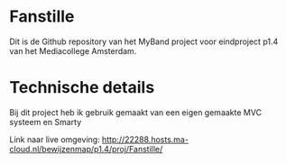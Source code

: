 # Fanstille
Dit is de Github repository van het MyBand project voor eindproject p1.4 van het Mediacollege Amsterdam.

# Technische details
Bij dit project heb ik gebruik gemaakt van een eigen gemaakte MVC systeem en Smarty

Link naar live omgeving: http://22288.hosts.ma-cloud.nl/bewijzenmap/p1.4/proj/Fanstille/
